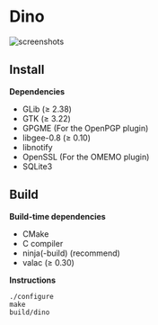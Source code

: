 Dino
====

![screenshots](http://i.imgur.com/xIKPEFF.png)

Install
-------

**Dependencies**

* GLib (≥ 2.38)
* GTK (≥ 3.22)
* GPGME (For the OpenPGP plugin)
* libgee-0.8 (≥ 0.10)
* libnotify
* OpenSSL (For the OMEMO plugin)
* SQLite3

Build
-----

**Build-time dependencies**

* CMake
* C compiler
* ninja(-build) (recommend)
* valac (≥ 0.30)

**Instructions**

    ./configure
    make
    build/dino

